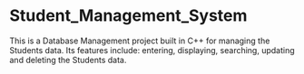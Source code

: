 # Student_Management_System
This is a Database Management project built in C++ for managing the Students data. Its features include: entering, displaying, searching, updating and deleting the Students data.
